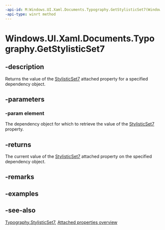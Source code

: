 ```yaml
---
-api-id: M:Windows.UI.Xaml.Documents.Typography.GetStylisticSet7(Windows.UI.Xaml.DependencyObject)
-api-type: winrt method
---
```


<!-- Method syntax
public bool GetStylisticSet7(Windows.UI.Xaml.DependencyObject element)
-->

# Windows.UI.Xaml.Documents.Typography.GetStylisticSet7

## -description
Returns the value of the [StylisticSet7](typography_stylisticset7.md) attached property for a specified dependency object.



## -parameters
### -param element
The dependency object for which to retrieve the value of the [StylisticSet7](typography_stylisticset7.md) property.

## -returns
The current value of the [StylisticSet7](typography_stylisticset7.md) attached property on the specified dependency object.

## -remarks

## -examples

## -see-also

[Typography.StylisticSet7](typography_stylisticset7.md), [Attached properties overview](/windows/uwp/xaml-platform/attached-properties-overview)

